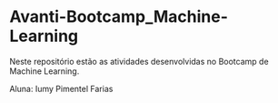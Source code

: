 # Avanti-Bootcamp_Machine-Learning

Neste repositório estão as atividades desenvolvidas no Bootcamp de Machine Learning.

Aluna: Iumy Pimentel Farias
